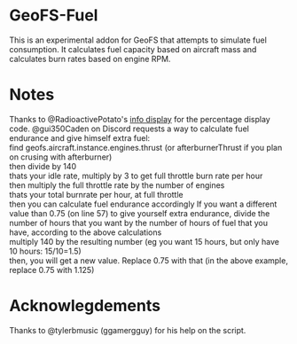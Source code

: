 # GeoFS-Fuel
This is an experimental addon for GeoFS that attempts to simulate fuel consumption. It calculates fuel capacity based on aircraft mass and calculates burn rates based on engine RPM. 
# Notes
Thanks to @RadioactivePotato's [info display](https://github.com/RadioactivePotato/GeoFS-Information-Display) for the percentage display code.
@gui350Caden on Discord requests a way to calculate fuel endurance and give himself extra fuel: <br/>
find geofs.aircraft.instance.engines.thrust (or afterburnerThrust if you plan on crusing with afterburner) <br/>
then divide by 140<br/>
thats your idle rate, multiply by 3 to get full throttle burn rate per hour<br/>
then multiply the full throttle rate by the number of engines<br/>
thats your total burnrate per hour, at full throttle<br/>
then you can calculate fuel endurance accordingly
If you want a different value than 0.75 (on line 57) to give yourself extra endurance, divide the number of hours that you want by the number of hours of fuel that you have, according to the above calculations <br/>
multiply 140 by the resulting number (eg you want 15 hours, but only have 10 hours: 15/10=1.5)<br/>
then, you will get a new value. Replace 0.75 with that (in the above example, replace 0.75 with 1.125)<br/>
# Acknowlegdements
Thanks to @tylerbmusic (ggamergguy) for his help on the script.
